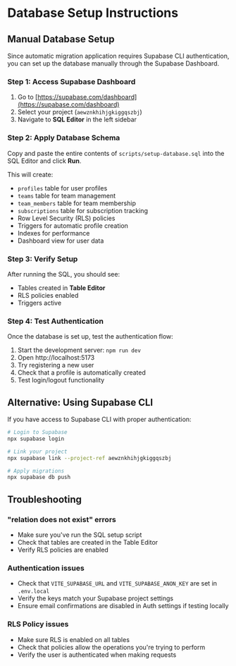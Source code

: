 # Database Setup Instructions

## Manual Database Setup

Since automatic migration application requires Supabase CLI authentication, you can set up the database manually through the Supabase Dashboard.

### Step 1: Access Supabase Dashboard

1. Go to [https://supabase.com/dashboard](https://supabase.com/dashboard)
2. Select your project (`aewznkhihjgkiggqszbj`)
3. Navigate to **SQL Editor** in the left sidebar

### Step 2: Apply Database Schema

Copy and paste the entire contents of `scripts/setup-database.sql` into the SQL Editor and click **Run**.

This will create:
- `profiles` table for user profiles
- `teams` table for team management
- `team_members` table for team membership
- `subscriptions` table for subscription tracking
- Row Level Security (RLS) policies
- Triggers for automatic profile creation
- Indexes for performance
- Dashboard view for user data

### Step 3: Verify Setup

After running the SQL, you should see:
- Tables created in **Table Editor**
- RLS policies enabled
- Triggers active

### Step 4: Test Authentication

Once the database is set up, test the authentication flow:

1. Start the development server: `npm run dev`
2. Open http://localhost:5173
3. Try registering a new user
4. Check that a profile is automatically created
5. Test login/logout functionality

## Alternative: Using Supabase CLI

If you have access to Supabase CLI with proper authentication:

```bash
# Login to Supabase
npx supabase login

# Link your project
npx supabase link --project-ref aewznkhihjgkiggqszbj

# Apply migrations
npx supabase db push
```

## Troubleshooting

### "relation does not exist" errors
- Make sure you've run the SQL setup script
- Check that tables are created in the Table Editor
- Verify RLS policies are enabled

### Authentication issues
- Check that `VITE_SUPABASE_URL` and `VITE_SUPABASE_ANON_KEY` are set in `.env.local`
- Verify the keys match your Supabase project settings
- Ensure email confirmations are disabled in Auth settings if testing locally

### RLS Policy issues
- Make sure RLS is enabled on all tables
- Check that policies allow the operations you're trying to perform
- Verify the user is authenticated when making requests 